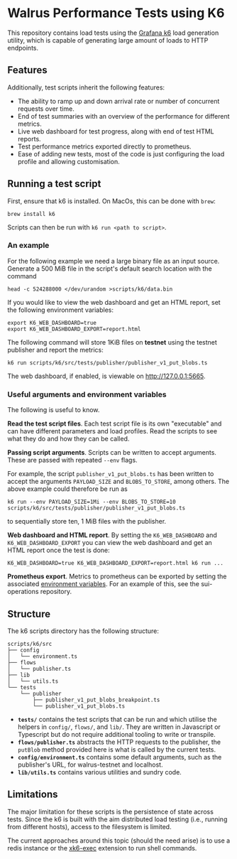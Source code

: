 # Walrus Performance Tests using K6

This repository contains load tests using the [Grafana k6][k6] load generation
utility, which is capable of generating large amount of loads to HTTP endpoints.

## Features
Additionally, test scripts inherit the following features:

- The ability to ramp up and down arrival rate or number of concurrent requests
  over time.
- End of test summaries with an overview of the performance for different metrics.
- Live web dashboard for test progress, along with end of test HTML reports.
- Test performance metrics exported directly to prometheus.
- Ease of adding new tests, most of the code is just configuring the load
  profile and allowing customisation.

## Running a test script

First, ensure that k6 is installed. On MacOs, this can be done with `brew`:
```shell
brew install k6
```

Scripts can then be run with `k6 run <path to script>`.

### An example

For the following example we need a large binary file as an input source.
Generate a 500 MiB file in the script's default search location with the command
```shell
head -c 524288000 </dev/urandom >scripts/k6/data.bin
```

If you would like to view the web dashboard and get an HTML report, set the
following environment variables:
```shell
export K6_WEB_DASHBOARD=true
export K6_WEB_DASHBOARD_EXPORT=report.html
```

The following command will store 1KiB files on **testnet** using the
testnet publisher and report the metrics:
```shell
k6 run scripts/k6/src/tests/publisher/publisher_v1_put_blobs.ts
```
The web dashboard, if enabled, is viewable on http://127.0.0.1:5665.

### Useful arguments and environment variables

The following is useful to know.

**Read the test script files**. Each test script file is its own "executable"
and can have different parameters and load profiles. Read the scripts to see
what they do and how they can be called.

**Passing script arguments**. Scripts can be written to accept arguments.
These are passed with repeated `--env` flags.

For example, the script `publisher_v1_put_blobs.ts` has been written to accept
the arguments `PAYLOAD_SIZE` and `BLOBS_TO_STORE`, among others. The above example
could therefore be run as
```shell
k6 run --env PAYLOAD_SIZE=1Mi --env BLOBS_TO_STORE=10 scripts/k6/src/tests/publisher/publisher_v1_put_blobs.ts
```
to sequentially store ten, 1 MiB files with the publisher.

**Web dashboard and HTML report**. By setting the `K6_WEB_DASHBOARD` and
`K6_WEB_DASHBOARD_EXPORT` you can view the web dashboard and get an HTML report
once the test is done:
```shell
K6_WEB_DASHBOARD=true K6_WEB_DASHBOARD_EXPORT=report.html k6 run ...
```

**Prometheus export**. Metrics to prometheus can be exported by setting the
associated [environment variables][k6-prometheus]. For an example of this, see
the sui-operations repository.

## Structure

The k6 scripts directory has the following structure:

```
scripts/k6/src
├── config
│   └── environment.ts
├── flows
│   └── publisher.ts
├── lib
│   └── utils.ts
└── tests
    └── publisher
        ├── publisher_v1_put_blobs_breakpoint.ts
        └── publisher_v1_put_blobs.ts
```

- **`tests/`** contains the test scripts that can be run and which utilise
  the helpers in `config/`, `flows/`, and `lib/`. They are written in
  Javascript or Typescript but do not require additional tooling to write or
  transpile.
- **`flows/publisher.ts`** abstracts the HTTP requests to the publisher,
  the `putBlob` method provided here is what is called by the current tests.
- **`config/environment.ts`** contains some default arguments, such as the
  publisher's URL, for walrus-testnet and localhost.
- **`lib/utils.ts`** contains various utilities and sundry code.

## Limitations

The major limitation for these scripts is the persistence of state across tests.
Since the k6 is built with the aim distributed load testing (i.e., running from
different hosts), access to the filesystem is limited.

The current approaches around this topic (should the need arise) is to use a
redis instance or the [xk6-exec] extension to run shell commands.

[k6]: https://k6.io/
[xk6-exec]: https://github.com/grafana/xk6-exec
[k6-prometheus]: https://grafana.com/docs/k6/latest/results-output/real-time/prometheus-remote-write/

